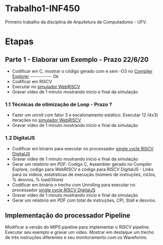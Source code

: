 # Trabalho1-INF450
Primeiro trabalho da disciplina de Arquitetura de Computadores - UFV.

# Etapas

## Parte 1 - Elaborar um Exemplo - Prazo 22/6/20
* Codificar em C, mostrar o código gerado com e sem -O3 no [Compiler Explorer](https://godbolt.org/)  ----------- Ok
* Codificar em RISCV
* Executar no [simulador WebRISCV](http://x.dii.unisi.it:8098/~giorgi/WebRISC-V/index.php) 
* Gravar vídeo de 1 minuto mostrando inicio e final da simulação

### 1.1 Técnicas de otimização de Loop - Prazo ?
* Fazer um unroll com fator 3 e escalonamento estático. Executar 12 (4x3) iterações no [simulador WebRISCV](http://x.dii.unisi.it:8098/~giorgi/WebRISC-V/index.php) 
* Gravar vídeo de 1 minuto mostrando inicio e final da simulação

### 1.2 DigitalJS
* Codificar em binário para executar no processador [single cycle RISCV DigitalJS](...)
* Gravar vídeo de 1 minuto mostrando inicio e final da simulação
* Gerar um relatório em PDF: Codigo C, Assembler gerado no Compiler Explore, codigo para WebRISCV e código para RISCV DigitalJS - Links para os vídeos, estatísticas de execução (número de instruções, ciclos, % desvios, % load/Store)
* Codificar em binário o trecho com Unrolling para executar no processador [single cycle RISCV DigitalJS](...)
* Gravar vídeo de 1 minuto mostrando inicio e final da simulação
* Gerar um relatório em PDF com total de instruções, CPI, Stall e desvios.

## Implementação do processador Pipeline

Modificar a versão do MIPS pipeline para implementar o RISCV pipeline. Executar seu exemplo e gravar um vídeo. Mostrar em destaque um trecho de três instruções diferentes e seu monitoramento com os Waveforms. 

